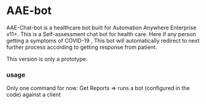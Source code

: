 # AAE-bot

AAE-Chat-bot is a healthcare bot built for Automation Anywhere Enterprise v11+. This is a Self-assessment chat bot for health care. Here if any person getting a symptoms of COVID-19 , This bot will automatically redirect to next further process according to getting response from patient.
 
This version is only a prototype.

### usage
Only one command for now:
         Get Reports
        => runs a bot (configured in the code) against a client
